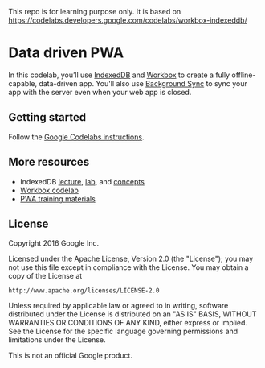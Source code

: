 This repo is for learning purpose only. It is based on https://codelabs.developers.google.com/codelabs/workbox-indexeddb/

# Data driven PWA

In this codelab, you’ll use [IndexedDB](https://developer.mozilla.org/en-US/docs/Web/API/IndexedDB_API) and [Workbox](https://workboxjs.org/) to create a fully offline-capable, data-driven app. You'll also use [Background Sync](https://developers.google.com/web/updates/2015/12/background-sync) to sync your app with the server even when your web app is closed.

## Getting started

Follow the [Google Codelabs instructions](https://codelabs.developers.google.com/codelabs/workbox-indexeddb/index.html?index=..%2F..%2Findex#0).

## More resources

* IndexedDB [lecture](https://developers.google.com/web/ilt/pwa/working-with-indexeddb-slides), [lab](https://developers.google.com/web/ilt/pwa/lab-indexeddb), and [concepts](https://developers.google.com/web/ilt/pwa/working-with-indexeddb)
* [Workbox codelab](https://codelabs.developers.google.com/codelabs/workbox-lab/#0)
* [PWA training materials](https://developers.google.com/web/ilt/pwa/)

## License

Copyright 2016 Google Inc.

Licensed under the Apache License, Version 2.0 (the "License");
you may not use this file except in compliance with the License.
You may obtain a copy of the License at

    http://www.apache.org/licenses/LICENSE-2.0

Unless required by applicable law or agreed to in writing, software
distributed under the License is distributed on an "AS IS" BASIS,
WITHOUT WARRANTIES OR CONDITIONS OF ANY KIND, either express or implied.
See the License for the specific language governing permissions and
limitations under the License.

This is not an official Google product.
